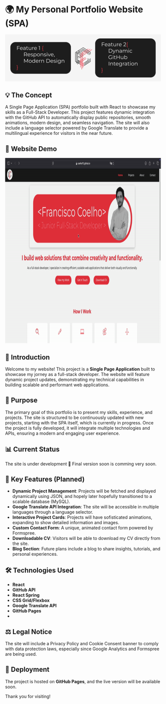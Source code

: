 # 🌍 My Personal Portfolio Website (SPA) 

![Project Cover](https://raw.githubusercontent.com/coelhof12/coelhof12.github.io/refs/heads/main/public/assets/images/Repo_Cover.jpg)

## 💡 The Concept 

A Single Page Application (SPA) portfolio built with React to showcase my skills as a Full-Stack Developer. This project features dynamic integration with the GitHub API to automatically display public repositories, smooth animations, modern design, and seamless navigation. The site will also include a language selector powered by Google Translate to provide a multilingual experience for visitors in the near future.

## 🎥 Website Demo

<p align="left"> 
   <img width="920" height="600" src="https://raw.githubusercontent.com/coelhof12/coelhof12.github.io/refs/heads/main/public/assets/coelhof12.github.io_demo.gif"> 
</p>

## 📖 Introduction

Welcome to my website! This project is a **Single Page Application** built to showcase my jorney as a full-stack developer. The website will feature dynamic project updates, demonstrating my technical capabilities in building scalable and performant web applications.

## 🎯 Purpose

The primary goal of this portfolio is to present my skills, experience, and projects. The site is structured to be continuously updated with new projects, starting with the SPA itself, which is currently in progress. Once the project is fully developed, it will integrate multiple technologies and APIs, ensuring a modern and engaging user experience.

## 📊 Current Status

The site is under development 🚧 Final version soon is comming very soon.

## 📝 Key Features (Planned)

- **Dynamic Project Management**: Projects will be fetched and displayed dynamically using JSON, and hopely later hopefully transitioned to a scalable database (MySQL).
- **Google Translate API Integration**: The site will be accessible in multiple languages through a language selector.
- **Interactive Project Cards**: Projects will have sofisticated animations, expanding to show detailed information and images.
- **Custom Contact Form**: A unique, animated contact form powered by Formspree.
- **Downloadable CV**: Visitors will be able to download my CV directly from the site.
- **Blog Section**: Future plans include a blog to share insights, tutorials, and personal experiences.

## 🛠️ Technologies Used

- **React**
- **GitHub API**
- **React Spring**
- **CSS Grid/Flexbox**
- **Google Translate API**
- **GitHub Pages**
-

## ⚖️ Legal Notice

The site will include a Privacy Policy and Cookie Consent banner to comply with data protection laws, especially since Google Analytics and Formspree are being used.

## 🚀 Deployment

The project is hosted on **GitHub Pages**, and the live version will be available soon.

Thank you for visiting! 
